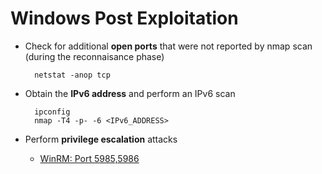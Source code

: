 # Windows Post Exploitation

* Check for additional **open ports** that were not reported by nmap scan (during the reconnaisance phase)

        netstat -anop tcp
    
* Obtain the **IPv6 address** and perform an IPv6 scan
  
        ipconfig
        nmap -T4 -p- -6 <IPv6_ADDRESS>

* Perform **privilege escalation** attacks
  * [WinRM: Port 5985,5986](winrm_5985/README.md)